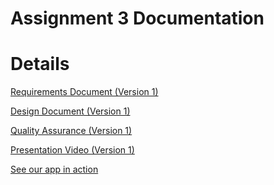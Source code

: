 # Assignment 3 Documentation #



# Details #

<a href='http://sfu-fas-app.googlecode.com/files/Group-4-Requirements v1.doc'>Requirements Document (Version 1)</a>

<a href='http://sfu-fas-app.googlecode.com/files/Group-4-Design v1.doc'>Design Document (Version 1)</a>

<a href='http://sfu-fas-app.googlecode.com/files/Group-4-QA v1.doc'>Quality Assurance (Version 1)</a>

<a href='http://sfu-fas-app.googlecode.com/files/CMPT275%20Presentation.mov'>Presentation Video (Version 1)</a>

<a href='http://www.youtube.com/watch?v=5JWIe7yCCyk'>See our app in action</a>